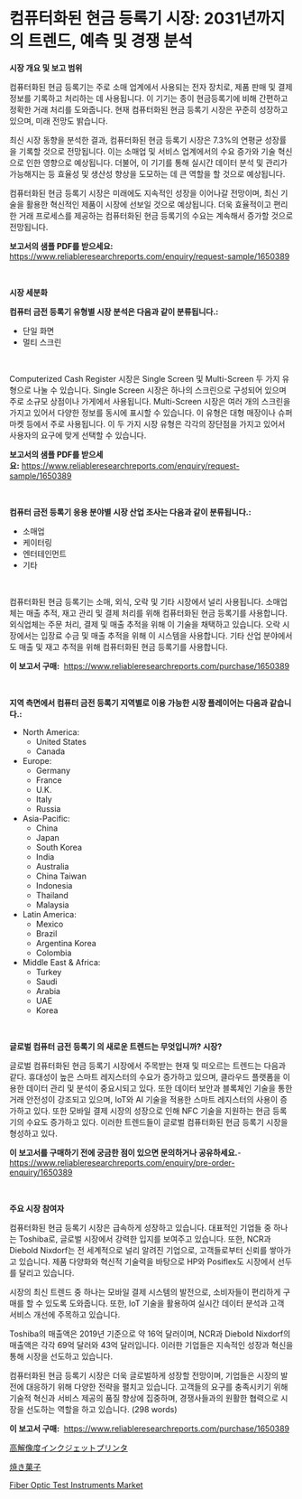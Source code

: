 <p><h1>컴퓨터화된 현금 등록기 시장: 2031년까지의 트렌드, 예측 및 경쟁 분석</h1></p><p><strong>시장 개요 및 보고 범위</strong></p>
<p><p>컴퓨터화된 현금 등록기는 주로 소매 업계에서 사용되는 전자 장치로, 제품 판매 및 결제 정보를 기록하고 처리하는 데 사용됩니다. 이 기기는 종이 현금등록기에 비해 간편하고 정확한 거래 처리를 도와줍니다. 현재 컴퓨터화된 현금 등록기 시장은 꾸준히 성장하고 있으며, 미래 전망도 밝습니다. </p><p>최신 시장 동향을 분석한 결과, 컴퓨터화된 현금 등록기 시장은 7.3%의 연평균 성장률을 기록할 것으로 전망됩니다. 이는 소매업 및 서비스 업계에서의 수요 증가와 기술 혁신으로 인한 영향으로 예상됩니다. 더불어, 이 기기를 통해 실시간 데이터 분석 및 관리가 가능해지는 등 효율성 및 생산성 향상을 도모하는 데 큰 역할을 할 것으로 예상됩니다.</p><p>컴퓨터화된 현금 등록기 시장은 미래에도 지속적인 성장을 이어나갈 전망이며, 최신 기술을 활용한 혁신적인 제품이 시장에 선보일 것으로 예상됩니다. 더욱 효율적이고 편리한 거래 프로세스를 제공하는 컴퓨터화된 현금 등록기의 수요는 계속해서 증가할 것으로 전망됩니다.</p></p>
<p><strong>보고서의 샘플 PDF를 받으세요:</strong> <a href="https://www.reliableresearchreports.com/enquiry/request-sample/1650389">https://www.reliableresearchreports.com/enquiry/request-sample/1650389</a></p>
<p>&nbsp;</p>
<p><strong>시장 세분화</strong></p>
<p><strong>컴퓨터 금전 등록기 유형별 시장 분석은 다음과 같이 분류됩니다.:</strong></p>
<p><ul><li>단일 화면</li><li>멀티 스크린</li></ul></p>
<p>&nbsp;</p>
<p><p>Computerized Cash Register 시장은 Single Screen 및 Multi-Screen 두 가지 유형으로 나눌 수 있습니다. Single Screen 시장은 하나의 스크린으로 구성되어 있으며 주로 소규모 상점이나 가게에서 사용됩니다. Multi-Screen 시장은 여러 개의 스크린을 가지고 있어서 다양한 정보를 동시에 표시할 수 있습니다. 이 유형은 대형 매장이나 슈퍼마켓 등에서 주로 사용됩니다. 이 두 가지 시장 유형은 각각의 장단점을 가지고 있어서 사용자의 요구에 맞게 선택할 수 있습니다.</p></p>
<p><strong>보고서의 샘플 PDF를 받으세요:</strong>&nbsp;<a href="https://www.reliableresearchreports.com/enquiry/request-sample/1650389">https://www.reliableresearchreports.com/enquiry/request-sample/1650389</a></p>
<p>&nbsp;</p>
<p><strong> 컴퓨터 금전 등록기 응용 분야별 시장 산업 조사는 다음과 같이 분류됩니다.:</strong></p>
<p><ul><li>소매업</li><li>케이터링</li><li>엔터테인먼트</li><li>기타</li></ul></p>
<p>&nbsp;</p>
<p><p>컴퓨터화된 현금 등록기는 소매, 외식, 오락 및 기타 시장에서 널리 사용됩니다. 소매업체는 매출 추적, 재고 관리 및 결제 처리를 위해 컴퓨터화된 현금 등록기를 사용합니다. 외식업체는 주문 처리, 결제 및 매출 추적을 위해 이 기술을 채택하고 있습니다. 오락 시장에서는 입장료 수금 및 매출 추적을 위해 이 시스템을 사용합니다. 기타 산업 분야에서도 매출 및 재고 추적을 위해 컴퓨터화된 현금 등록기를 사용합니다.</p></p>
<p><strong>이 보고서 구매:</strong>&nbsp; <a href="https://www.reliableresearchreports.com/purchase/1650389">https://www.reliableresearchreports.com/purchase/1650389</a></p>
<p>&nbsp;</p>
<p><strong>지역 측면에서 컴퓨터 금전 등록기 지역별로 이용 가능한 시장 플레이어는 다음과 같습니다.:</strong></p>
<p><ul>
    <li>
        North America:
        <ul>
            <li>United States</li>
            <li>Canada</li>
        </ul>
    </li>
    <li>
        Europe:
        <ul>
            <li>Germany</li>
            <li>France</li>
            <li>U.K.</li>
            <li>Italy</li>
            <li>Russia</li>
        </ul>
    </li>
    <li>
        Asia-Pacific:
        <ul>
            <li>China</li>
            <li>Japan</li>
            <li>South Korea</li>
            <li>India</li>
            <li>Australia</li>
            <li>China Taiwan</li>
            <li>Indonesia</li>
            <li>Thailand</li>
            <li>Malaysia</li>
        </ul>
    </li>
    <li>
        Latin America:
        <ul>
            <li>Mexico</li>
            <li>Brazil</li>
            <li>Argentina Korea</li>
            <li>Colombia</li>
        </ul>
    </li>
    <li>
        Middle East & Africa:
        <ul>
            <li>Turkey</li>
            <li>Saudi</li>
            <li>Arabia</li>
            <li>UAE</li>
            <li>Korea</li>
        </ul>
    </li>
    </ul></p>
<p>&nbsp;</p>
<p><strong>글로벌 컴퓨터 금전 등록기 의 새로운 트렌드는 무엇입니까? 시장?</strong></p>
<p><p>글로벌 컴퓨터화된 현금 등록기 시장에서 주목받는 현재 및 떠오르는 트렌드는 다음과 같다. 휴대성이 높은 스마트 레지스터의 수요가 증가하고 있으며, 클라우드 플랫폼을 이용한 데이터 관리 및 분석이 중요시되고 있다. 또한 데이터 보안과 블록체인 기술을 통한 거래 안전성이 강조되고 있으며, IoT와 AI 기술을 적용한 스마트 레지스터의 사용이 증가하고 있다. 또한 모바일 결제 시장의 성장으로 인해 NFC 기술을 지원하는 현금 등록기의 수요도 증가하고 있다. 이러한 트렌드들이 글로벌 컴퓨터화된 현금 등록기 시장을 형성하고 있다.</p></p>
<p><strong>이 보고서를 구매하기 전에 궁금한 점이 있으면 문의하거나 공유하세요.</strong>- <a href="https://www.reliableresearchreports.com/enquiry/pre-order-enquiry/1650389">https://www.reliableresearchreports.com/enquiry/pre-order-enquiry/1650389</a></p>
<p>&nbsp;</p>
<p><strong>주요 시장 참여자</strong></p>
<p><p>컴퓨터화된 현금 등록기 시장은 급속하게 성장하고 있습니다. 대표적인 기업들 중 하나는 Toshiba로, 글로벌 시장에서 강력한 입지를 보여주고 있습니다. 또한, NCR과 Diebold Nixdorf는 전 세계적으로 널리 알려진 기업으로, 고객들로부터 신뢰를 쌓아가고 있습니다. 제품 다양화와 혁신적 기술력을 바탕으로 HP와 Posiflex도 시장에서 선두를 달리고 있습니다.</p><p>시장의 최신 트렌드 중 하나는 모바일 결제 시스템의 발전으로, 소비자들이 편리하게 구매를 할 수 있도록 도와줍니다. 또한, IoT 기술을 활용하여 실시간 데이터 분석과 고객 서비스 개선에 주목하고 있습니다.</p><p>Toshiba의 매출액은 2019년 기준으로 약 16억 달러이며, NCR과 Diebold Nixdorf의 매출액은 각각 69억 달러와 43억 달러입니다. 이러한 기업들은 지속적인 성장과 혁신을 통해 시장을 선도하고 있습니다.</p><p>컴퓨터화된 현금 등록기 시장은 더욱 글로벌하게 성장할 전망이며, 기업들은 시장의 발전에 대응하기 위해 다양한 전략을 펼치고 있습니다. 고객들의 요구를 충족시키기 위해 기술적 혁신과 서비스 제공의 품질 향상에 집중하며, 경쟁사들과의 원활한 협력으로 시장을 선도하는 역할을 하고 있습니다. (298 words)</p></p>
<p><strong>이 보고서 구매:</strong>&nbsp;&nbsp;<a href="https://www.reliableresearchreports.com/purchase/1650389">https://www.reliableresearchreports.com/purchase/1650389</a></p>
<p><p><a href="https://medium.com/@laceyzemlak1/%E9%AB%98%E8%A7%A3%E5%83%8F%E5%BA%A6%E3%82%A4%E3%83%B3%E3%82%AF%E3%82%B8%E3%82%A7%E3%83%83%E3%83%88%E3%83%97%E3%83%AA%E3%83%B3%E3%82%BF%E3%83%BC%E5%B8%82%E5%A0%B4%E3%81%AE%E8%A6%8F%E6%A8%A1-cagr-%E3%83%88%E3%83%AC%E3%83%B3%E3%83%892024%E5%B9%B4%E3%81%8B%E3%82%892030%E5%B9%B4-e898bad7f358">高解像度インクジェットプリンタ</a></p><p><a href="https://github.com/one-cool-chick/Market-Research-Report-List-1/blob/main/980915910984.md">焼き菓子</a></p><p><a href="https://github.com/danielneavesallisons03mba/Market-Research-Report-List-1/blob/main/fiber-optic-test-instruments-market.md">Fiber Optic Test Instruments Market</a></p></p>
